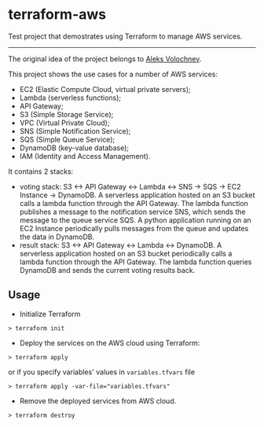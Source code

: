# terraform-aws

Test project that demostrates using Terraform to manage AWS services.

---

The original idea of the project belongs to [Aleks Volochnev](https://github.com/HadesArchitect).

This project shows the use cases for a number of AWS services: 

* EC2 (Elastic Compute Cloud, virtual private servers);
* Lambda (serverless functions);
* API Gateway;
* S3 (Simple Storage Service);
* VPC (Virtual Private Cloud);
* SNS (Simple Notification Service);
* SQS (Simple Queue Service);
* DynamoDB (key-value database);
* IAM (Identity and Access Management).

It contains 2 stacks:

* voting stack: S3 <-> API Gateway <-> Lambda <-> SNS -> SQS -> EC2 Instance -> DynamoDB. A serverless application hosted on an S3 bucket calls a lambda function through the API Gateway. The lambda function publishes a message to the notification service SNS, which sends the message to the queue service SQS. A python application running on an EC2 Instance periodically pulls messages from the queue and updates the data in DynamoDB.
* result stack: S3 <-> API Gateway <-> Lambda <-> DynamoDB. A serverless application hosted on an S3 bucket periodically calls a lambda function through the API Gateway. The lambda function queries DynamoDB and sends the current voting results back.

## Usage

* Initialize Terraform

```
> terraform init
```

* Deploy the services on the AWS cloud using Terraform:

```
> terraform apply
```

or if you specify variables' values in `variables.tfvars` file

```
> terraform apply -var-file="variables.tfvars"
```

* Remove the deployed services from AWS cloud.

```
> terraform destroy
```
